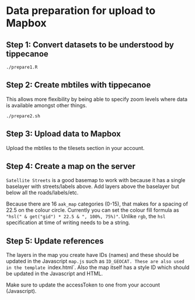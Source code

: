 # Data preparation for upload to Mapbox

## Step 1: Convert datasets to be understood by tippecanoe
```
./prepare1.R
```

## Step 2: Create mbtiles with tippecanoe
This allows more flexibility by being able to specify zoom levels where data is available amongst other things.
```
./prepare2.sh
```

## Step 3: Upload data to Mapbox
Upload the mbtiles to the tilesets section in your account.

## Step 4: Create a map on the server
`Satellite Streets` is a good basemap to work with because it has a single baselayer with streets/labels above.
Add layers above the baselayer but below all the roads/labels/etc.

Because there are 16 `aak_map` categories (0-15), that makes for a spacing of 22.5 on the colour circle. Currently you can set the colour fill formula as `"hsl(" & get("gid") * 22.5 & ", 100%, 75%)"`. Unlike `rgb`, the `hsl` specification at time of writing needs to be a string.

## Step 5: Update references
The layers in the map you create have IDs (names) and these should be updated in the Javascript `map.js` such as `ID_GEOCAT. These are also used in the template `index.html`. Also the map itself has a style ID which should be updated in the Javascript and HTML.

Make sure to update the accessToken to one from your account (Javascript).
